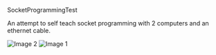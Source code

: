 SocketProgrammingTest

An attempt to self teach socket programming with 2 computers and an ethernet cable.

![Image 2](https://imgur.com/pPGvraH.jpg)
![Image 1](https://imgur.com/eUcLqMb.jpg)
